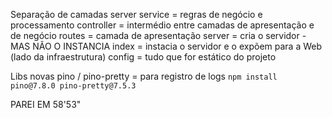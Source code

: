 Separação de camadas
    server
        service = regras de negócio e processamento
        controller =  intermédio entre camadas de apresentação e de negócio
        routes = camada de apresentação
        server = cria o servidor - MAS NÃO O INSTANCIA
        index = instacia o servidor e o expõem para a Web (lado da infraestrutura)
        config = tudo que for estático do projeto

Libs novas
    pino / pino-pretty = para registro de logs
    `npm install pino@7.8.0 pino-pretty@7.5.3`

PAREI EM 58'53"
